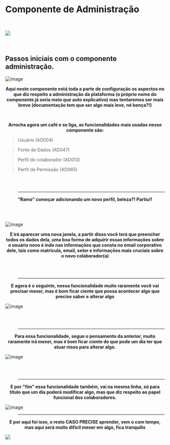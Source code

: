 # Componente de Administração
<br>


![](https://media0.giphy.com/media/2c07pca6jSiD6/giphy.gif?cid=ecf05e476mjf2771o5ozmyrvbyam6tn9y3crijymdlsivz82&rid=giphy.gif&ct=g)

<br>

## Passos iniciais com o componente administração.

![image](https://user-images.githubusercontent.com/95197081/173100235-dde53ef8-394e-4651-974c-703115a37fff.png) 

<p align = "center">
    <strong> Aqui neste componente está toda a parte de configuração os aspectos no que diz respeito a administração da plataforma (o próprio nome do componente já                  seria meio que auto explicativo) mas tentaremos ser mais breve (documentação tem que ser algo mais leve, né bença?!) </strong> 
</p>

<br>
<p align = "center">
    <strong> Arrocha agora um café e se liga, as funcionalidades mais usadas nesse componente são: </strong> 
</p>

> Usuário (AD004)

> Fonte de Dados (AD047)

> Perfil do colaborador (AD013)

> Perfil de Permissão (AD065)
<br>
<br>

> ------------------------------------------------------

<p align = "center">
    <strong> "Ramo" começar adicionando um novo perfil, beleza?! Partiu!! </strong> 
</p>

<br>
<br>

![image](https://user-images.githubusercontent.com/95197081/173576206-b71557ec-2407-4d77-8d05-0a3c9202eda8.png)


<p align = "center">
    <strong> E irá aparecer uma nova janela, a partir disso você terá que preencher todos os dados dela, uma boa forma de adquirir essas informações sobre o usuário novo é indo nas informações que consta no email corporativo dele, tais como matrícula, email, setor e informações mais cruciais sobre o novo colaborador(a) </strong> 
</p>

<br>
<br>

> --------------------------------------------------------

<p align = "center">
    <strong> E agora é o seguinte, nessa funcionalidade muito raramente você vai precisar mexer, mas é bom ficar ciente que possa acontecer algo que precise saber e                alterar algo </strong> 
</p>

![image](https://user-images.githubusercontent.com/95197081/173606169-68e63dc7-4d2e-497d-8856-da0cc7e2c458.png)

<br>
<br>

> --------------------------------------------------------

<p align = "center">
    <strong> Para essa funcionalidade, segue o pensamento da anterior, muito raramente irá mexer, mas é bom ficar ciente de que pode um dia ter que atuar nisso para alterar algo. </strong> 
</p>

![image](https://user-images.githubusercontent.com/95197081/173665859-232caadb-6148-4064-8dc0-d7fad0aad97b.png)

<br>
<br>

> --------------------------------------------------------

<p align = "center">
    <strong> E por "fim" essa funcionalidade também, vai na mesma linha, só para título que um dia poderá modificar algo, mas que diz respeito ao papel funcional dos colaboradores. </strong> 
</p>

![image](https://user-images.githubusercontent.com/95197081/173667294-eeea6cf6-1180-4c84-a99f-3b4d99c1b3f3.png)

> --------------------------------------------------------

<p align = "center">
    <strong> E por aqui foi isso, o resto CASO PRECISE aprender, vem o com tempo, mas aqui será muito difícil mexer em algo, fica tranquilis </strong> 
</p>


![](https://media4.giphy.com/media/1jkVi22T6iUrQJUNqk/giphy.gif?cid=ecf05e474sfdic6fz1dplsq0yg4wux3352rrc2mmpdk2dsuy&rid=giphy.gif&ct=g)
